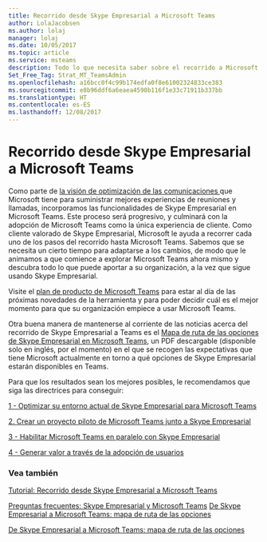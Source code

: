 ```yaml
---
title: Recorrido desde Skype Empresarial a Microsoft Teams
author: LolaJacobsen
ms.author: lolaj
manager: lolaj
ms.date: 10/05/2017
ms.topic: article
ms.service: msteams
description: Todo lo que necesita saber sobre el recorrido a Microsoft Teams desde Skype Empresarial Online.
Set_Free_Tag: Strat_MT_TeamsAdmin
ms.openlocfilehash: a16bcc0f4c99b174edfa0f8e61002324833ce383
ms.sourcegitcommit: e8b96ddf6a6eaea4598b116f1e33c71911b337bb
ms.translationtype: HT
ms.contentlocale: es-ES
ms.lasthandoff: 12/08/2017
---
```

<a name="journey-from-skype-for-business-to-microsoft-teams"></a>Recorrido desde Skype Empresarial a Microsoft Teams
==================================================

Como parte de [la visión de optimización de las comunicaciones ](https://aka.ms/intelligentcommunicationsblog) que Microsoft tiene para suministrar mejores experiencias de reuniones y llamadas, incorporamos las funcionalidades de Skype Empresarial en Microsoft Teams. Este proceso será progresivo, y culminará con la adopción de Microsoft Teams como la única experiencia de cliente. Como cliente valorado de Skype Empresarial, Microsoft le ayuda a recorrer cada uno de los pasos del recorrido hasta Microsoft Teams. Sabemos que se necesita un cierto tiempo para adaptarse a los cambios, de modo que le animamos a que comience a explorar Microsoft Teams ahora mismo y descubra todo lo que puede aportar a su organización, a la vez que sigue usando Skype Empresarial. 

Visite el [plan de producto de Microsoft Teams](https://aka.ms/TeamsRoadmap) para estar al día de las próximas novedades de la herramienta y para poder decidir cuál es el mejor momento para que su organización empiece a usar Microsoft Teams.

Otra buena manera de mantenerse al corriente de las noticias acerca del recorrido de Skype Empresarial a Teams es el [Mapa de ruta de las opciones de Skype Empresarial en Microsoft Teams](https://aka.ms/skype2teamsroadmap), un PDF descargable (disponible solo en inglés, por el momento) en el que se recogen las expectativas que tiene Microsoft actualmente en torno a qué opciones de Skype Empresarial estarán disponibles en Teams.

Para que los resultados sean los mejores posibles, le recomendamos que siga las directrices para conseguir:


[1 - Optimizar su entorno actual de Skype Empresarial para Microsoft Teams](prepare-teams.md)

[2. Crear un proyecto piloto de Microsoft Teams junto a Skype Empresarial](pilot-essentials.md)

[3 - Habilitar Microsoft Teams en paralelo con Skype Empresarial](guidance-SkypeforBusiness.md)

[4 - Generar valor a través de la adopción de usuarios](continue-journey.md)


 
### <a name="see-also"></a>Vea también
[Tutorial: Recorrido desde Skype Empresarial a Microsoft Teams](Tutorial-Journey-SkypeforBusiness-to-Teams.yml)

[Preguntas frecuentes: Skype Empresarial y Microsoft Teams](FAQ-journey.md)
[De Skype Empresarial a Microsoft Teams: mapa de ruta de las opciones](https://aka.ms/skype2teamsroadmap)

[De Skype Empresarial a Microsoft Teams: mapa de ruta de las opciones](https://aka.ms/skype2teamsroadmap)




